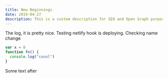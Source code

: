 ```yaml
---
title: New Beginnings
date: 2019-04-27
description: This is a custom description for SEO and Open Graph purposes, rather than the default generated excerpt. Simply add a description field to the frontmatter.
---
```


The log, it is pretty nice.
Testing netlify hook is deploying.
Checking name change

```js
var x = 0
function fn() {
  console.log("coool")
}
```

Some text after
